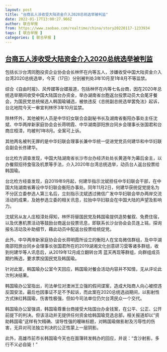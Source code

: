 ```yaml
---
layout: post
title: "台商五人涉收受大陆资金介入2020总统选举被判监"
date: 2022-01-17T13:00:27.966Z
author: 联合早报
from: https://www.zaobao.com/realtime/china/story20220117-1233934
tags: [ 联合早报 ]
categories: [ 联合早报 ]
---
```

<!--1642443000000-->
[台商五人涉收受大陆资金介入2020总统选举被判监](https://www.zaobao.com/realtime/china/story20220117-1233934)
------

<div>
<p>包括长沙台湾同胞投资企业协会会长林怀在内等五人，涉嫌收受中国大陆资金介入台湾2020总统选举，今天（17日）分别被判处3年10月至1年8月不等监禁。</p><p>综合《自由时报》、风传媒等台媒报道，包括林怀在内等七名台商，因在2020年总统选举期间收受中国大陆国台办资金，举办湖南省台胞返台投票动员大会尾牙餐会，为国民党总统候选人韩国瑜辅选，被依违反《总统副总统选举罢免法》起诉，台北地院今天一审宣判林怀3年10月监禁。</p><p>除林怀外，其他被判人员是中华妇女联合会副秘书长及湖南省衡阳办事处主任沈斌、中华两岸新家庭协会会长蒋明霞、中华湖南邵阳旅台同乡会理事长张国君和台商庄桓漳，均被判1年8月。全案可上诉。</p><section id="imu"><div id="dfp-ad-imu1">        </div></section><p>其他两名被判无罪的是中华妇联会理事长兼中华统一促进党党员何建华和中华妇联会副会长佟建华。</p><p>台北检方调查发现，中国大陆湖南省长沙市台办经济处处长黄道年为幕后金主，以办餐叙招待食宿及机票等手法，介入2020年台湾总统选举，动员台人返台投票给韩国瑜。</p><p>台北检方经查发现，自2019年9月起，何建华指示沈斌担任中华妇联会干部，在中国大陆湖南省筹设中华妇联会衡阳办事处。同年11月2日，何建华获统促党提名为不分区立委参选人第三名后，立刻指示沈斌透过微信广发中华妇联会举办两岸交流活动的成果，及她参选立委的相关讯息，拉抬中华妇联会在中国大陆的声望及影响力。</p><div id="innity-in-post"></div><div id="dfp-ad-midarticlespecial">        </div><p>沈斌另从友人庄桓漳处得知，林怀将替国民党及韩国瑜提供造势餐叙、免费住宿，以及优惠机票活动等鼓励台商返台投票讯息，即联系长沙台协会会员连上铭，探询报名活动及补助细节，藉此动员中配返台投票给统促党。</p><p>此外，中华两岸新家庭协会会长蒋明霞所设立的衡阳人在宝岛微信群组，及中华湖南邵阳旅台同乡会理事长张国君所在的2019湖湘文化创意研习营等诸多群组，收到何建华等人讯息后，从2019年12月成立翻转台湾 蓝天再现等群组，向群组成员期约贿选，要求票投国民党及韩国瑜。</p><p>针对此案，韩国瑜办公室今天回应，韩国瑜对餐会活动内容并不知情，无从评论此次判决结果。</p><p>韩国瑜办公室指出，司法单位对澳洲王立强的假间谍案，造成大陆商人向心被控违反国安法，最后也因事证不足不予起诉，而此案在2020总统选战期间，以影射性方式抹红韩国瑜，伤害性极强，但如今司法单位仍欠台湾民众一个交代。</p><p>韩国瑜办公室强调，韩国瑜尊重台商接受大陆国台办金钱案，在公平、公正、公开前提下的判决。但该活动并无提供任何资金给韩国瑜竞选总部，相关报道却以“资助韩国瑜”这样有欠精确、误导性强的暧昧标题，对韩国瑜做影射及污辱性的伤害，无异对司法独立判决的公正性蒙上一层阴影。</p><p>此外，高雄市前市长韩国瑜今天也在面簿转发韩办的回应，并说：“含沙射影，多行不义必自毙！”</p>      <div class="cx_paywall_placeholder" id="sph_cdp_40"></div>
</div>
